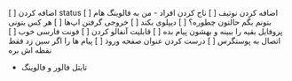 [ ] اضافه کردن status
[ ] اضافه کردن نوتیف
[ ] ناج کردن افراد - من به فالوینگ هام بتونم بگم حالتون چطوره؟
[ ] دیپلوی بکند
[ ] خروجی گرفتن اپ‌ها
[ ] هر کس بتونی پروفایل بقیه را ببینه و بهشون پیام بده
[ ] قابلیت آنفالو کردن
[ ] فونت فارسی خوب
[ ] اتصال به پوستگرس
[ ] درست کردن عنوان صفحه وروذ
[ ] پیام ها را اگر سین زد فقط نقظه اش بره
- تایتل فالور و فالوینگ